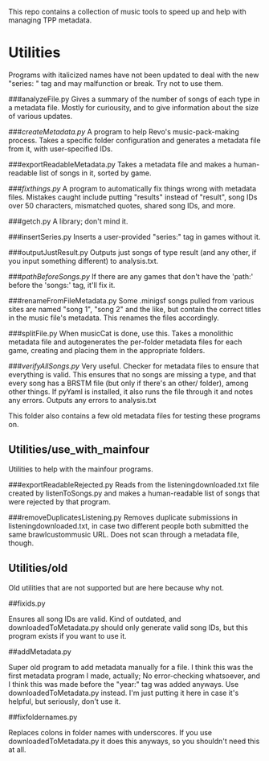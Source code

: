 This repo contains a collection of music tools to speed up and help with managing TPP metadata. 

# Utilities

Programs with italicized names have not been updated to deal with the new "series: " tag and may malfunction or break. Try not to use them.

###analyzeFile.py
Gives a summary of the number of songs of each type in a metadata file. Mostly for curiousity, and to give information about the size of various updates.

###*createMetadata.py*
A program to help Revo's music-pack-making process. Takes a specific folder configuration and generates a metadata file from it, with user-specified IDs.

###exportReadableMetadata.py
Takes a metadata file and makes a human-readable list of songs in it, sorted by game.

###*fixthings.py*
A program to automatically fix things wrong with metadata files. Mistakes caught include putting "results" instead of "result", song IDs over 50 characters, mismatched quotes, shared song IDs, and more.

###getch.py
A library; don't mind it.

###insertSeries.py
Inserts a user-provided "series:" tag in games without it.

###outputJustResult.py
Outputs just songs of type result (and any other, if you input something different) to analysis.txt.

###*pathBeforeSongs.py*
If there are any games that don't have the 'path:' before the 'songs:' tag, it'll fix it.

###renameFromFileMetadata.py
Some .minigsf songs pulled from various sites are named "song 1", "song 2" and the like, but contain the correct titles in the music file's metadata. This renames the files accordingly.

###splitFile.py
When musicCat is done, use this. Takes a monolithic metadata file and autogenerates the per-folder metadata files for each game, creating and placing them in the appropriate folders.

###*verifyAllSongs.py*
Very useful. Checker for metadata files to ensure that everything is valid. This ensures that no songs are missing a type, and that every song has a BRSTM file (but only if there's an other/ folder), among other things. If pyYaml is installed, it also runs the file through it and notes any errors. Outputs any errors to analysis.txt

This folder also contains a few old metadata files for testing these programs on.

## Utilities/use_with_mainfour

Utilities to help with the mainfour programs.

###exportReadableRejected.py
Reads from the listeningdownloaded.txt file created by listenToSongs.py and makes a human-readable list of songs that were rejected by that program.

###removeDuplicatesListening.py
Removes duplicate submissions in listeningdownloaded.txt, in case two different people both submitted the same brawlcustommusic URL. Does not scan through a metadata file, though.

## Utilities/old

Old utilities that are not supported but are here because why not.

##fixids.py

Ensures all song IDs are valid. Kind of outdated, and downloadedToMetadata.py should only generate valid song IDs, but this program exists if you want to use it.

##addMetadata.py

Super old program to add metadata manually for a file. I think this was the first metadata program I made, actually; No error-checking whatsoever, and I think this was made before the "year:" tag was added anyways. Use downloadedToMetadata.py instead. I'm just putting it here in case it's helpful, but seriously, don't use it.

##fixfoldernames.py

Replaces colons in folder names with underscores. If you use downloadedToMetadata.py it does this anyways, so you shouldn't need this at all.
